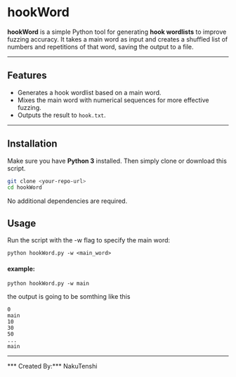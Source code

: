 # hookWord
**hookWord** is a simple Python tool for generating **hook wordlists** to improve fuzzing accuracy. It takes a main word as input and creates a shuffled list of numbers and repetitions of that word, saving the output to a file.

---

## Features

- Generates a hook wordlist based on a main word.
- Mixes the main word with numerical sequences for more effective fuzzing.
- Outputs the result to `hook.txt`.

---

## Installation

Make sure you have **Python 3** installed. Then simply clone or download this script.

```bash
git clone <your-repo-url>
cd hookWord
```
No additional dependencies are required.

## Usage
Run the script with the -w flag to specify the main word:
```python3
python hookWord.py -w <main_word>
```
#### example:
```python3
python hookWord.py -w main
```
the output is going to be somthing like this 

```
0
main
10
30
50
...
main
```

---
*** Created By:*** NakuTenshi


